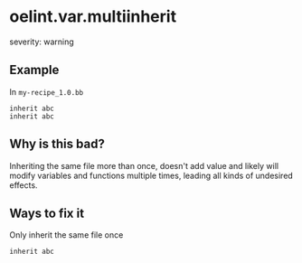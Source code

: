 # oelint.var.multiinherit

severity: warning

## Example

In ``my-recipe_1.0.bb``

```
inherit abc
inherit abc
```

## Why is this bad?

Inheriting the same file more than once, doesn't add value and likely will modify variables and functions multiple times,
leading all kinds of undesired effects.

## Ways to fix it

Only inherit the same file once

```
inherit abc
```
